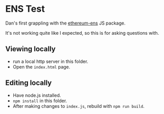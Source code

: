# ENS Test

Dan's first grappling with the [ethereum-ens](https://www.npmjs.com/package/ethereum-ens) JS package.

It's not working quite like I expected, so this is for asking questions with.

## Viewing locally

- run a local http server in this folder.
- Open the `index.html` page.

## Editing locally

- Have node.js installed.
- `npm install` in this folder.
- After making changes to `index.js`, rebuild with `npm run build`.


